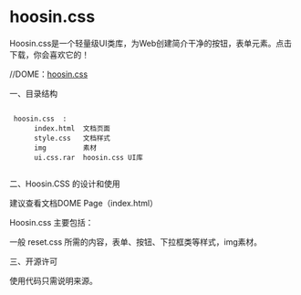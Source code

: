 hoosin.css
==========

Hoosin.css是一个轻量级UI类库，为Web创建简介干净的按钮，表单元素。点击下载，你会喜欢它的！



 //DOME：[hoosin.css](http://bigfish.duapp.com//hoosin.css/)

 
 
一、目录结构

```

 hoosin.css  : 
      index.html  文档页面
	  style.css   文档样式
	  img		  素材	
	  ui.css.rar  hoosin.css UI库
	  
```

二、Hoosin.CSS 的设计和使用

建议查看文档DOME Page（index.html）

Hoosin.css 主要包括：

一般 reset.css 所需的内容，表单、按钮、下拉框类等样式，img素材。
 
三、开源许可

使用代码只需说明来源。